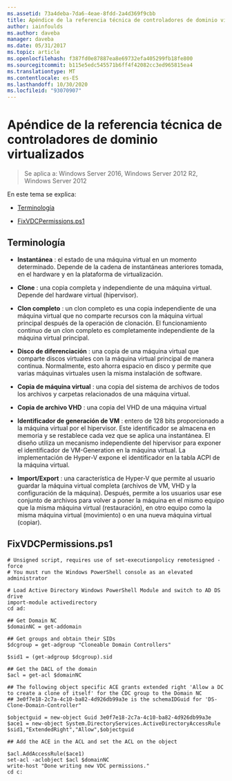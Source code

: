 ```yaml
---
ms.assetid: 73a4deba-7da6-4eae-8fdd-2a4d369f9cbb
title: Apéndice de la referencia técnica de controladores de dominio virtualizados
author: iainfoulds
ms.author: daveba
manager: daveba
ms.date: 05/31/2017
ms.topic: article
ms.openlocfilehash: f387fd0e87887ea8e69732efa405299fb18fe800
ms.sourcegitcommit: b115e5edc545571b6ff4f42082cc3ed965815ea4
ms.translationtype: MT
ms.contentlocale: es-ES
ms.lasthandoff: 10/30/2020
ms.locfileid: "93070907"
---
```

# <a name="virtualized-domain-controller-technical-reference-appendix"></a>Apéndice de la referencia técnica de controladores de dominio virtualizados

>Se aplica a: Windows Server 2016, Windows Server 2012 R2, Windows Server 2012

En este tema se explica:

-   [Terminología](../../../ad-ds/reference/virtual-dc/../../../ad-ds/reference/virtual-dc/Virtualized-Domain-Controller-Technical-Reference-Appendix.md#BKMK_Terms)

-   [FixVDCPermissions.ps1](../../../ad-ds/reference/virtual-dc/../../../ad-ds/reference/virtual-dc/Virtualized-Domain-Controller-Technical-Reference-Appendix.md#BKMK_FixPDCPerms)

## <a name="terminology"></a><a name="BKMK_Terms"></a>Terminología

-   **Instantánea** : el estado de una máquina virtual en un momento determinado. Depende de la cadena de instantáneas anteriores tomada, en el hardware y en la plataforma de virtualización.

-   **Clone** : una copia completa y independiente de una máquina virtual. Depende del hardware virtual (hipervisor).

-   **Clon completo** : un clon completo es una copia independiente de una máquina virtual que no comparte recursos con la máquina virtual principal después de la operación de clonación. El funcionamiento continuo de un clon completo es completamente independiente de la máquina virtual principal.

-   **Disco de diferenciación** : una copia de una máquina virtual que comparte discos virtuales con la máquina virtual principal de manera continua. Normalmente, esto ahorra espacio en disco y permite que varias máquinas virtuales usen la misma instalación de software.

-   **Copia de máquina virtual** : una copia del sistema de archivos de todos los archivos y carpetas relacionados de una máquina virtual.

-   **Copia de archivo VHD** : una copia del VHD de una máquina virtual

-   **Identificador de generación de VM** : entero de 128 bits proporcionado a la máquina virtual por el hipervisor. Este identificador se almacena en memoria y se restablece cada vez que se aplica una instantánea. El diseño utiliza un mecanismo independiente del hipervisor para exponer el identificador de VM-Generation en la máquina virtual. La implementación de Hyper-V expone el identificador en la tabla ACPI de la máquina virtual.

-   **Import/Export** : una característica de Hyper-V que permite al usuario guardar la máquina virtual completa (archivos de VM, VHD y la configuración de la máquina). Después, permite a los usuarios usar ese conjunto de archivos para volver a poner la máquina en el mismo equipo que la misma máquina virtual (restauración), en otro equipo como la misma máquina virtual (movimiento) o en una nueva máquina virtual (copiar).

## <a name="fixvdcpermissionsps1"></a><a name="BKMK_FixPDCPerms"></a>FixVDCPermissions.ps1

```
# Unsigned script, requires use of set-executionpolicy remotesigned -force
# You must run the Windows PowerShell console as an elevated administrator

# Load Active Directory Windows PowerShell Module and switch to AD DS drive
import-module activedirectory
cd ad:

## Get Domain NC
$domainNC = get-addomain

## Get groups and obtain their SIDs
$dcgroup = get-adgroup "Cloneable Domain Controllers"

$sid1 = (get-adgroup $dcgroup).sid

## Get the DACL of the domain
$acl = get-acl $domainNC

## The following object specific ACE grants extended right 'Allow a DC to create a clone of itself' for the CDC group to the Domain NC
## 3e0f7e18-2c7a-4c10-ba82-4d926db99a3e is the schemaIDGuid for 'DS-Clone-Domain-Controller"

$objectguid = new-object Guid 3e0f7e18-2c7a-4c10-ba82-4d926db99a3e
$ace1 = new-object System.DirectoryServices.ActiveDirectoryAccessRule $sid1,"ExtendedRight","Allow",$objectguid

## Add the ACE in the ACL and set the ACL on the object

$acl.AddAccessRule($ace1)
set-acl -aclobject $acl $domainNC
write-host "Done writing new VDC permissions."
cd c:
```



